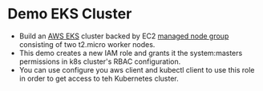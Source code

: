 # Demo EKS Cluster
* Build an [AWS EKS](https://aws.amazon.com/eks/) cluster backed by EC2 [managed node group](https://docs.aws.amazon.com/eks/latest/userguide/managed-node-groups.html) consisting of two t2.micro worker nodes.
* This demo creates a new IAM role and grants it the system:masters permissions in k8s cluster's RBAC configuration.
* You can use configure you aws client and kubectl client to use this role in order to get access to teh Kubernetes cluster.